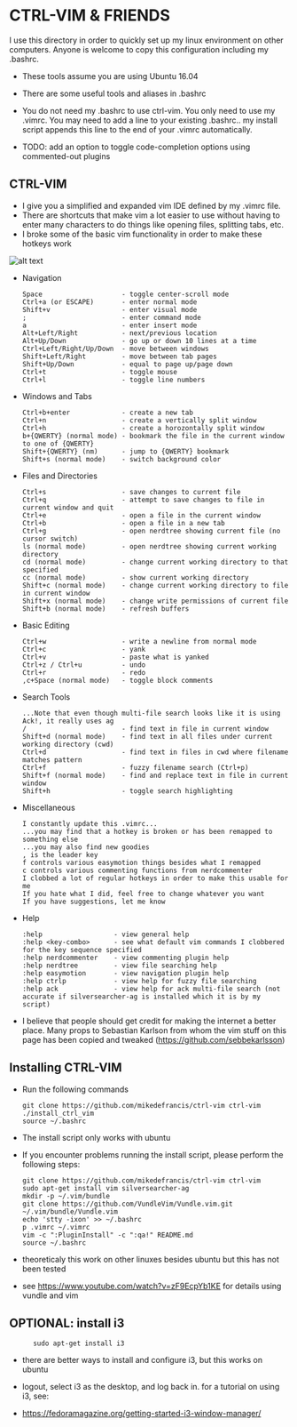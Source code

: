 # CTRL-VIM & FRIENDS

I use this directory in order to quickly set up my linux environment on other computers. Anyone is welcome to copy this configuration including my .bashrc.

* These tools assume you are using Ubuntu 16.04

* There are some useful tools and aliases in .bashrc

* You do not need my .bashrc to use ctrl-vim. You only need to use my .vimrc. You may need to add a line to your existing .bashrc.. my install script appends this line to the end of your .vimrc automatically.

* TODO: add an option to toggle code-completion options using commented-out plugins


## CTRL-VIM
* I give you a simplified and expanded vim IDE defined by my .vimrc file. 
* There are shortcuts that make vim a lot easier to use without having to enter many characters to do things like opening files, splitting tabs, etc.
* I broke some of the basic vim functionality in order to make these hotkeys work

![alt text](https://upload.wikimedia.org/wikipedia/commons/thumb/9/9f/Vimlogo.svg/1022px-Vimlogo.svg.png)

* Navigation

      Space                    - toggle center-scroll mode
      Ctrl+a (or ESCAPE)       - enter normal mode
      Shift+v                  - enter visual mode
      ;                        - enter command mode
      a                        - enter insert mode
      Alt+Left/Right           - next/previous location
      Alt+Up/Down              - go up or down 10 lines at a time
      Ctrl+Left/Right/Up/Down  - move between windows
      Shift+Left/Right         - move between tab pages
      Shift+Up/Down            - equal to page up/page down
      Ctrl+t                   - toggle mouse 
      Ctrl+l                   - toggle line numbers

* Windows and Tabs

      Ctrl+b+enter             - create a new tab
      Ctrl+n                   - create a vertically split window
      Ctrl+h                   - create a horozontally split window
      b+{QWERTY} (normal mode) - bookmark the file in the current window to one of {QWERTY}
      Shift+{QWERTY} (nm)      - jump to {QWERTY} bookmark
      Shift+s (normal mode)    - switch background color

* Files and Directories

      Ctrl+s                   - save changes to current file
      Ctrl+q                   - attempt to save changes to file in current window and quit
      Ctrl+e                   - open a file in the current window
      Ctrl+b                   - open a file in a new tab
      Ctrl+g                   - open nerdtree showing current file (no cursor switch)
      ls (normal mode)         - open nerdtree showing current working directory
      cd (normal mode)         - change current working directory to that specified
      cc (normal mode)         - show current working directory
      Shift+c (normal mode)    - change current working directory to file in current window   
      Shift+x (normal mode)    - change write permissions of current file
      Shift+b (normal mode)    - refresh buffers


* Basic Editing

      Ctrl+w                   - write a newline from normal mode
      Ctrl+c                   - yank
      Ctrl+v                   - paste what is yanked
      Ctrl+z / Ctrl+u          - undo
      Ctrl+r                   - redo
      ,c+Space (normal mode)   - toggle block comments
  
* Search Tools

      ...Note that even though multi-file search looks like it is using Ack!, it really uses ag
      /                        - find text in file in current window
      Shift+d (normal mode)    - find text in all files under current working directory (cwd)
      Ctrl+d                   - find text in files in cwd where filename matches pattern 
      Ctrl+f                   - fuzzy filename search (Ctrl+p)
      Shift+f (normal mode)    - find and replace text in file in current window
      Shift+h                  - toggle search highlighting
    

* Miscellaneous
    
      I constantly update this .vimrc...
      ...you may find that a hotkey is broken or has been remapped to something else
      ...you may also find new goodies
      , is the leader key
      f controls various easymotion things besides what I remapped
      c controls various commenting functions from nerdcommenter
      I clobbed a lot of regular hotkeys in order to make this usable for me
      If you hate what I did, feel free to change whatever you want
      If you have suggestions, let me know

* Help
     
      :help                  - view general help
      :help <key-combo>      - see what default vim commands I clobbered for the key sequence specified
      :help nerdcommenter    - view commenting plugin help
      :help nerdtree         - view file searching help
      :help easymotion       - view navigation plugin help
      :help ctrlp            - view help for fuzzy file searching
      :help ack              - view help for ack multi-file search (not accurate if silversearcher-ag is installed which it is by my script)

* I believe that people should get credit for making the internet a better place. Many props to Sebastian Karlson from whom the vim stuff on this page has been copied and tweaked (https://github.com/sebbekarlsson)

## Installing CTRL-VIM

* Run the following commands

      git clone https://github.com/mikedefrancis/ctrl-vim ctrl-vim
      ./install_ctrl_vim
      source ~/.bashrc

* The install script only works with ubuntu

* If you encounter problems running the install script, please perform the following steps:
      
      git clone https://github.com/mikedefrancis/ctrl-vim ctrl-vim
      sudo apt-get install vim silversearcher-ag
      mkdir -p ~/.vim/bundle
      git clone https://github.com/VundleVim/Vundle.vim.git ~/.vim/bundle/Vundle.vim
      echo 'stty -ixon' >> ~/.bashrc
      p .vimrc ~/.vimrc
      vim -c ":PluginInstall" -c ":qa!" README.md
      source ~/.bashrc
      

* theoreticaly this work on other linuxes besides ubuntu but this has not been tested

* see https://www.youtube.com/watch?v=zF9EcpYb1KE for details using vundle and vim

## OPTIONAL: install i3

          sudo apt-get install i3

* there are better ways to install and configure i3, but this works on ubuntu

* logout, select i3 as the desktop, and log back in. for a tutorial on using i3, see:

* https://fedoramagazine.org/getting-started-i3-window-manager/
